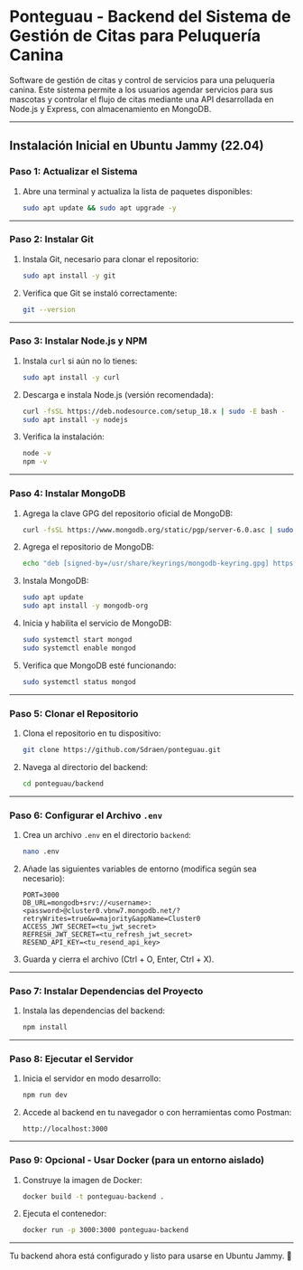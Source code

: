 
# Ponteguau - Backend del Sistema de Gestión de Citas para Peluquería Canina

Software de gestión de citas y control de servicios para una peluquería canina. Este sistema permite a los usuarios agendar servicios para sus mascotas y controlar el flujo de citas mediante una API desarrollada en Node.js y Express, con almacenamiento en MongoDB.

---

## Instalación Inicial en Ubuntu Jammy (22.04)

### Paso 1: Actualizar el Sistema

1. Abre una terminal y actualiza la lista de paquetes disponibles:

   ```bash
   sudo apt update && sudo apt upgrade -y
   ```

---

### Paso 2: Instalar Git

1. Instala Git, necesario para clonar el repositorio:

   ```bash
   sudo apt install -y git
   ```

2. Verifica que Git se instaló correctamente:

   ```bash
   git --version
   ```

---

### Paso 3: Instalar Node.js y NPM

1. Instala `curl` si aún no lo tienes:

   ```bash
   sudo apt install -y curl
   ```

2. Descarga e instala Node.js (versión recomendada):

   ```bash
   curl -fsSL https://deb.nodesource.com/setup_18.x | sudo -E bash -
   sudo apt install -y nodejs
   ```

3. Verifica la instalación:

   ```bash
   node -v
   npm -v
   ```

---

### Paso 4: Instalar MongoDB

1. Agrega la clave GPG del repositorio oficial de MongoDB:

   ```bash
   curl -fsSL https://www.mongodb.org/static/pgp/server-6.0.asc | sudo gpg --dearmor -o /usr/share/keyrings/mongodb-keyring.gpg
   ```

2. Agrega el repositorio de MongoDB:

   ```bash
   echo "deb [signed-by=/usr/share/keyrings/mongodb-keyring.gpg] https://repo.mongodb.org/apt/ubuntu jammy/mongodb-org/6.0 multiverse" | sudo tee /etc/apt/sources.list.d/mongodb-org-6.0.list
   ```

3. Instala MongoDB:

   ```bash
   sudo apt update
   sudo apt install -y mongodb-org
   ```

4. Inicia y habilita el servicio de MongoDB:

   ```bash
   sudo systemctl start mongod
   sudo systemctl enable mongod
   ```

5. Verifica que MongoDB esté funcionando:

   ```bash
   sudo systemctl status mongod
   ```

---

### Paso 5: Clonar el Repositorio

1. Clona el repositorio en tu dispositivo:

   ```bash
   git clone https://github.com/Sdraen/ponteguau.git
   ```

2. Navega al directorio del backend:

   ```bash
   cd ponteguau/backend
   ```

---

### Paso 6: Configurar el Archivo `.env`

1. Crea un archivo `.env` en el directorio `backend`:

   ```bash
   nano .env
   ```

2. Añade las siguientes variables de entorno (modifica según sea necesario):

   ```env
   PORT=3000
   DB_URL=mongodb+srv://<username>:<password>@cluster0.vbnw7.mongodb.net/?retryWrites=true&w=majority&appName=Cluster0
   ACCESS_JWT_SECRET=<tu_jwt_secret>
   REFRESH_JWT_SECRET=<tu_refresh_jwt_secret>
   RESEND_API_KEY=<tu_resend_api_key>
   ```

3. Guarda y cierra el archivo (Ctrl + O, Enter, Ctrl + X).

---

### Paso 7: Instalar Dependencias del Proyecto

1. Instala las dependencias del backend:

   ```bash
   npm install
   ```

---

### Paso 8: Ejecutar el Servidor

1. Inicia el servidor en modo desarrollo:

   ```bash
   npm run dev
   ```

2. Accede al backend en tu navegador o con herramientas como Postman:

   ```
   http://localhost:3000
   ```

---

### Paso 9: Opcional - Usar Docker (para un entorno aislado)

1. Construye la imagen de Docker:

   ```bash
   docker build -t ponteguau-backend .
   ```

2. Ejecuta el contenedor:

   ```bash
   docker run -p 3000:3000 ponteguau-backend
   ```

---

Tu backend ahora está configurado y listo para usarse en Ubuntu Jammy. 🚀